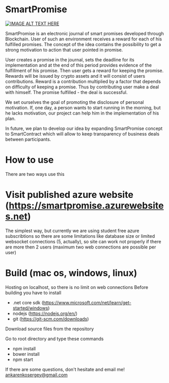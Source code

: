 # SmartPromise


[![IMAGE ALT TEXT HERE](https://img.youtube.com/vi/eCpQqc3TAmQ/0.jpg)](https://www.youtube.com/watch?v=eCpQqc3TAmQ "Introduction")

SmartPromise is an electronic journal of smart promises developed through Blockchain. 
User of such an environment receives a reward for each of his fulfilled promises. 
The concept of the idea contains the possibility to get a strong motivation to action that user pointed in promise. 

User creates a promise in the journal, sets the deadline for its implementation and at the end 
of this period provides evidence of the fulfillment of his promise. Then user gets a reward for 
keeping the promise. Rewards will be issued by crypto assets and it will consist of users contributions. 
Reward is a contribution multiplied by a factor that depends on difficulty of keeping a promise. 
Thus by contributing user make a deal with himself. The promise fulfilled - the deal is successful. 

We set ourselves the goal of promoting the disclosure of personal motivation. If, one day, a person 
wants to start running in the morning, but he lacks motivation, our project can help him in the implementation of his plan. 

In future, we plan to develop our idea by expanding SmartPromise concept to SmartContract which 
will allow to keep transparency of business deals between participants.
# How to use
There are two ways use this

# Visit published azure website (https://smartpromise.azurewebsites.net)
The simplest way, but currently we are using student free azure subscribtions so there are some limitations 
like database size or limited websocket connections (5, actually), so site can work not properly if there are more then
2 users (maximum two web connections are possible per user)

# Build (mac os, windows, linux)
Hosting on localhost, so there is no limit on web connections
Before building you have to install 
 - .net core sdk (https://www.microsoft.com/net/learn/get-started/windows)
 - nodejs (https://nodejs.org/en/)
 - git (https://git-scm.com/downloads)
 
 Download source files from the repository
 
 Go to root directory and type these commands 
  - npm install
  - bower install
  - npm start
  
  If there are some questions, don't hesitate and email me! 
  ankarenkosergey@gmail.com
 
